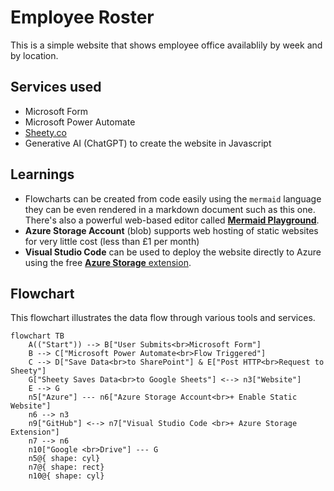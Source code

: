 # Employee Roster

This is a simple website that shows employee office availablily by week and by location. 

## Services used 

* Microsoft Form  
* Microsoft Power Automate 
* [Sheety.co](https://sheety.co/)
* Generative AI (ChatGPT) to create the website in Javascript

## Learnings 

* Flowcharts can be created from code easily using the `mermaid` language they can be even rendered in a markdown document such as this one. There's also a powerful web-based editor called [**Mermaid Playground**](https://www.mermaidchart.com/play). 
* **Azure Storage Account** (blob) supports web hosting of static websites for very little cost (less than £1 per month)
* **Visual Studio Code** can be used to deploy the website directly to Azure using the free [**Azure Storage** extension](https://github.com/microsoft/vscode-azurestorage). 

## Flowchart

This flowchart illustrates the data flow through various tools and services. 

```mermaid
flowchart TB
    A(("Start")) --> B["User Submits<br>Microsoft Form"]
    B --> C["Microsoft Power Automate<br>Flow Triggered"]
    C --> D["Save Data<br>to SharePoint"] & E["Post HTTP<br>Request to Sheety"]
    G["Sheety Saves Data<br>to Google Sheets"] <--> n3["Website"]
    E --> G
    n5["Azure"] --- n6["Azure Storage Account<br>+ Enable Static Website"]
    n6 --> n3
    n9["GitHub"] <--> n7["Visual Studio Code <br>+ Azure Storage Extension"]
    n7 --> n6
    n10["Google <br>Drive"] --- G
    n5@{ shape: cyl}
    n7@{ shape: rect}
    n10@{ shape: cyl}
```
